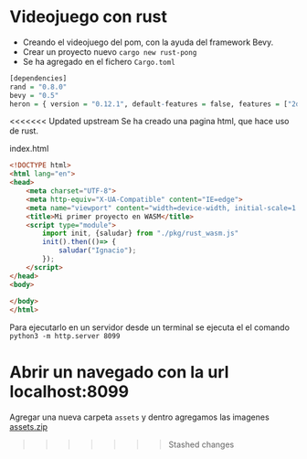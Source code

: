 # Videojuego con rust

- Creando el videojuego del pom, con la ayuda del framework Bevy.
- Crear un proyecto nuevo `cargo new rust-pong`
- Se ha agregado en el fichero `Cargo.toml`

```r
[dependencies]
rand = "0.8.0"
bevy = "0.5"
heron = { version = "0.12.1", default-features = false, features = ["2d"] }
```

<<<<<<< Updated upstream
Se ha creado una pagina html, que hace uso de rust.

index.html

```html
<!DOCTYPE html>
<html lang="en">
<head>
    <meta charset="UTF-8">
    <meta http-equiv="X-UA-Compatible" content="IE=edge">
    <meta name="viewport" content="width=device-width, initial-scale=1.0">
    <title>Mi primer proyecto en WASM</title>
    <script type="module">
        import init, {saludar} from "./pkg/rust_wasm.js"
        init().then(()=> {
            saludar("Ignacio");
        });
    </script>
</head>
<body>
    
</body>
</html>
```

Para ejecutarlo en un servidor desde un terminal se ejecuta el el comando `python3 -m http.server 8099`

Abrir un navegado con la url localhost:8099
=======
Agregar una nueva carpeta `assets` y dentro agregamos las imagenes [assets.zip](https://drive.google.com/drive/folders/1Gg1kFfple_9cM0slGHb6fumXu3JMSVAG)
>>>>>>> Stashed changes
